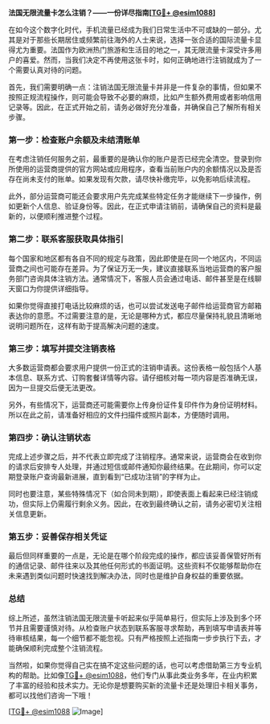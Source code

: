 **法国无限流量卡怎么注销？——一份详尽指南[[TG💪+ @esim1088](https://t.me/s/esim1088)]**

在如今这个数字化时代，手机流量已经成为我们日常生活中不可或缺的一部分。尤其是对于那些长期居住或频繁前往海外的人士来说，选择一张合适的国际流量卡显得尤为重要。法国作为欧洲热门旅游和生活目的地之一，其无限流量卡深受许多用户的喜爱。然而，当我们决定不再使用这张卡时，如何正确地进行注销就成为了一个需要认真对待的问题。

首先，我们需要明确一点：注销法国无限流量卡并非是一件复杂的事情，但如果不按照正规流程操作，则可能会导致不必要的麻烦，比如产生额外费用或者影响信用记录等。因此，在正式开始之前，请务必做好充分准备，并确保自己了解所有相关步骤。

### **第一步：检查账户余额及未结清账单**
在考虑注销任何服务之前，最重要的是确认你的账户是否已经完全清空。登录到你所使用的运营商提供的官方网站或应用程序，查看当前账户内的余额情况以及是否存在尚未支付的账单。如果发现有欠款，请尽快补缴完毕，以免影响后续流程。

此外，部分运营商可能还会要求用户先完成某些特定任务才能继续下一步操作，例如更新个人信息、验证身份等。因此，在正式申请注销前，请确保自己的资料是最新的，以便顺利推进整个过程。

### **第二步：联系客服获取具体指引**
每个国家和地区都有各自不同的规定与政策，因此即使是在同一个地区内，不同运营商之间也可能存在差异。为了保证万无一失，建议直接联系当地运营商的客户服务部门咨询具体注销方法。通常情况下，客服人员会通过电话、邮件甚至是在线聊天窗口为你提供详细指导。

如果你觉得直接打电话比较麻烦的话，也可以尝试发送电子邮件给运营商官方邮箱表达你的意愿。不过需要注意的是，无论是哪种方式，都应尽量保持礼貌且清晰地说明问题所在，这样有助于提高解决问题的速度。

### **第三步：填写并提交注销表格**
大多数运营商都会要求用户提供一份正式的注销申请表。这份表格一般包括个人基本信息、联系方式、订购套餐详情等内容。请仔细核对每一项内容是否准确无误，因为一旦提交后便无法更改。

另外，有些情况下，运营商还可能需要你上传身份证件复印件作为身份证明材料。所以在此之前，请准备好相应的文件扫描件或照片副本，方便随时调用。

### **第四步：确认注销状态**
完成上述步骤之后，并不代表立即完成了注销程序。通常来说，运营商会在收到你的请求后安排专人处理，并通过短信或邮件通知你最终结果。在此期间，你可以定期登录账户查询最新进展，直到看到“已成功注销”的字样为止。

同时也要注意，某些特殊情况下（如合同未到期），即使表面上看起来已经注销成功，但实际上仍需履行剩余义务。因此，在收到最终确认之前，请务必密切关注相关信息更新。

### **第五步：妥善保存相关凭证**
最后但同样重要的一点是，无论是在哪个阶段完成的操作，都应该妥善保管好所有的通信记录、邮件往来以及其他任何形式的书面证明。这些资料不仅能够帮助你在未来遇到类似问题时快速找到解决办法，同时也是维护自身权益的重要依据。

### **总结**
综上所述，虽然注销法国无限流量卡听起来似乎简单易行，但实际上涉及到多个环节并且需要谨慎对待。从检查账户状态到联系客服寻求帮助，再到填写申请表并等待审核结果，每一个细节都不能忽视。只有严格按照上述指南一步步执行下去，才能确保顺利完成整个注销流程。

当然啦，如果你觉得自己实在搞不定这些问题的话，也可以考虑借助第三方专业机构的帮助。比如像[TG💪+ @esim1088](https://t.me/s/esim1088)，他们专门从事此类业务多年，在业内积累了丰富的经验和技术实力。无论你是想要购买新的流量卡还是处理旧卡相关事务，都可以找他们咨询一下哦！

[[TG💪+ @esim1088](https://t.me/s/esim1088) ![Image](https://i.postimg.cc/4NQfJmqS/Snipaste-2025-05-13-00-14-12.png)]